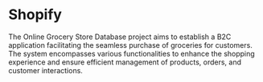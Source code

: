 # Shopify
The Online Grocery Store Database project aims to establish a B2C application facilitating the seamless purchase of groceries for customers. The system encompasses various functionalities to enhance the shopping experience and ensure efficient management of products, orders, and customer interactions.

